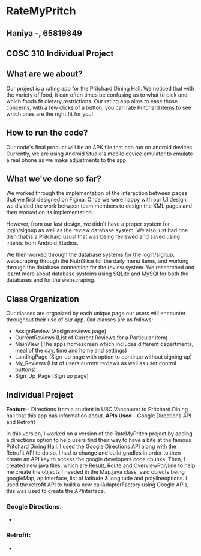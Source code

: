 # RateMyPritch

## Haniya -, 65819849
## COSC 310 Individual Project

## What are we about?
Our project is a rating app for the Pritchard Dining Hall. We noticed that with the variety of food, it can often times be confusing as to what to pick and which foods fit dietary restrictions. Our rating app aims to ease those concerns, with a few clicks of a button, you can rate Pritchard items to see which ones are the right fit for you!

## How to run the code?
Our code's final product will be an APK file that can run on android devices. Currently, we are using Android Studio's mobile device emulator to emulate a real phone as we make adjustments to the app.

## What we've done so far?
We worked through the implementation of the interaction between pages that we first designed on Figma. Once we were happy with our UI design, we divided the work between team members to design the XML pages and then worked on its implementation. 

However, from our last design, we didn't have a proper system for login/signup as well as the review database system. We also just had one dish that is a Pritchard usual that was being reviewed and saved using intents from Android Studios.

We then worked through the database systems for the login/signup, webscraping through the NutriSlice for the daily menu items, and working through the database connection for the review system. We researched and learnt more about database systems using SQLite and MySQl for both the databases and for the webscraping.

## Class Organization
Our classes are organized by each unique page our users will encounter throughout their use of our app. 
Our classes are as follows:
- AssignReview (Assign reviews page)
- CurrentReviews (List of Current Reviews for a Particular Item)
- MainView (The apps homescreen which includes different departments, meal of the day, time and home and settings)
- LandingPage (Sign-up page with option to continue without signing up)
- My_Reviews (List of users current reviews as well as user control buttons)
- Sign_Up_Page (Sign up page)

## Individual Project

**Feature** - Directions from a student in UBC Vancouver to Pritchard Dining hall that this app has information about.
**APIs Used** - Google Directions API and Retrofit

In this version, I worked on a version of the RateMyPritch project by adding a directions option to help users find their way to have a bite at the famous Pritchard Dining Hall. I used the Google Directions API along with the Retrofit API to do so. I had to change and build gradles in order to then create an API key to access the google developers code chunks. Then, I created new java files, which are Result, Route and OverviewPolyline to help me create the objects I needed in the Map.java class, said objects being googleMap, apiInterface, list of latitude & longitude and polylineoptions. I used the retrofit API to build a new callAdapterFactory using Google APIs, this was used to create the APInterface. 

### Google Directions: ###
-

### Retrofit: ### 
-
